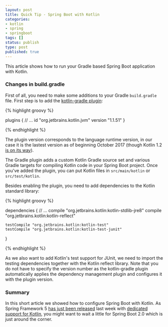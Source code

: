 ```yaml
---
layout: post
title: Quick Tip - Spring Boot with Kotlin
categories:
- kotlin
- spring
- springboot
tags: []
status: publish
type: post
published: true
---
```


This article shows how to run your Gradle based Spring Boot application with Kotlin. 

### Changes in build.gradle

First of all, you need to make some additions to your Gradle `build.gradle` file. First step is to add the [kotlin-gradle plugin](https://kotlinlang.org/docs/reference/using-gradle.html):

{% highlight groovy %}

plugins {
    // ...
    id "org.jetbrains.kotlin.jvm" version "1.1.51"
}

{% endhighlight %}

The plugin version corresponds to the language runtime version, in our case it is the lastest version as of beginning October 2017 (though Kotlin 1.2 [is on its way](https://blog.jetbrains.com/kotlin/2017/09/kotlin-1-2-beta-is-out/)). 

The Gradle plugin adds a custom Kotlin Gradle source set and various Gradle targets for compiling Kotlin code in your Spring Boot project. Once you've added the plugin, you can put Kotlin files in `src/main/kotlin` or `src/test/kotlin`. 

Besides enabling the plugin, you need to add dependencies to the Kotlin standard library:

{% highlight groovy %}

dependencies {
    // ...
    compile "org.jetbrains.kotlin:kotlin-stdlib-jre8"
    compile "org.jetbrains.kotlin:kotlin-reflect"

    testCompile "org.jetbrains.kotlin:kotlin-test"
    testCompile "org.jetbrains.kotlin:kotlin-test-junit"
}

{% endhighlight %}

As we also want to add Kotlin's test support for JUnit, we need to import the testing dependencies together with the Kotlin reflect library. Note that you do not have to specify the version number as the kotlin-gradle plugin automatically applies the dependency management plugin and configures it with the plugin version.

### Summary

In this short article we showed how to configure Spring Boot with Kotlin. As Spring Framework 5 [has just been released](https://spring.io/blog/2017/09/28/spring-framework-5-0-goes-ga) last week with [dedicated support for Kotlin](https://docs.spring.io/spring/docs/current/spring-framework-reference/kotlin.html#kotlin), you might want to wait a little for Spring Boot 2.0 which is just around the corner.



